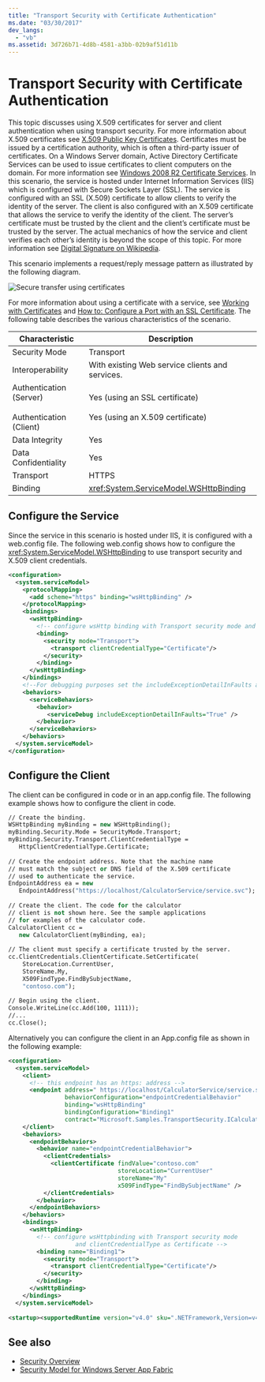 ```yaml
---
title: "Transport Security with Certificate Authentication"
ms.date: "03/30/2017"
dev_langs: 
  - "vb"
ms.assetid: 3d726b71-4d8b-4581-a3bb-02b9af51d11b
---
```

# Transport Security with Certificate Authentication
This topic discusses using X.509 certificates for server and client authentication when using transport security. For more information about X.509 certificates see [X.509 Public Key Certificates](/windows/desktop/SecCertEnroll/about-x-509-public-key-certificates). Certificates must be issued by a certification authority, which is often a third-party issuer of certificates. On a Windows Server domain, Active Directory Certificate Services can be used to issue certificates to client computers on the domain. For more information see [Windows 2008 R2 Certificate Services](https://go.microsoft.com/fwlink/?LinkID=209949&clcid=0x409). In this scenario, the service is hosted under Internet Information Services (IIS) which is configured with Secure Sockets Layer (SSL). The service is configured with an SSL (X.509) certificate to allow clients to verify the identity of the server. The client is also configured with an X.509 certificate that allows the service to verify the identity of the client. The server’s certificate must be trusted by the client and the client’s certificate must be trusted by the server. The actual mechanics of how the service and client verifies each other’s identity is beyond the scope of this topic. For more information see [Digital Signature on Wikipedia](https://go.microsoft.com/fwlink/?LinkId=253157).  
  
 This scenario implements a request/reply message pattern as illustrated by the following diagram.  
  
 ![Secure transfer using certificates](../../../../docs/framework/wcf/feature-details/media/8f7b8968-899f-4538-a9e8-0eaa872a291c.gif "8f7b8968-899f-4538-a9e8-0eaa872a291c")  
  
 For more information about using a certificate with a service, see [Working with Certificates](../../../../docs/framework/wcf/feature-details/working-with-certificates.md) and [How to: Configure a Port with an SSL Certificate](../../../../docs/framework/wcf/feature-details/how-to-configure-a-port-with-an-ssl-certificate.md). The following table describes the various characteristics of the scenario.  
  
|Characteristic|Description|  
|--------------------|-----------------|  
|Security Mode|Transport|  
|Interoperability|With existing Web service clients and services.|  
|Authentication (Server)<br /><br /> Authentication (Client)|Yes (using an SSL certificate)<br /><br /> Yes (using an X.509 certificate)|  
|Data Integrity|Yes|  
|Data Confidentiality|Yes|  
|Transport|HTTPS|  
|Binding|<xref:System.ServiceModel.WSHttpBinding>|  
  
## Configure the Service  
 Since the service in this scenario is hosted under IIS, it is configured with a web.config file. The following web.config shows how to configure the <xref:System.ServiceModel.WSHttpBinding> to use transport security and X.509 client credentials.  
  
```xml  
<configuration>  
  <system.serviceModel>  
    <protocolMapping>  
      <add scheme="https" binding="wsHttpBinding" />  
    </protocolMapping>  
    <bindings>  
      <wsHttpBinding>  
        <!-- configure wsHttp binding with Transport security mode and clientCredentialType as Certificate -->  
        <binding>  
          <security mode="Transport">  
            <transport clientCredentialType="Certificate"/>              
          </security>  
        </binding>  
      </wsHttpBinding>  
    </bindings>  
    <!--For debugging purposes set the includeExceptionDetailInFaults attribute to true-->  
    <behaviors>  
      <serviceBehaviors>  
        <behavior>            
           <serviceDebug includeExceptionDetailInFaults="True" />  
        </behavior>  
      </serviceBehaviors>  
    </behaviors>  
  </system.serviceModel>  
</configuration>  
```  
  
## Configure the Client  
 The client can be configured in code or in an app.config file. The following example shows how to configure the client in code.  
  
```vb  
// Create the binding.  
WSHttpBinding myBinding = new WSHttpBinding();  
myBinding.Security.Mode = SecurityMode.Transport;  
myBinding.Security.Transport.ClientCredentialType =  
   HttpClientCredentialType.Certificate;  
  
// Create the endpoint address. Note that the machine name   
// must match the subject or DNS field of the X.509 certificate  
// used to authenticate the service.   
EndpointAddress ea = new  
   EndpointAddress("https://localhost/CalculatorService/service.svc");  
  
// Create the client. The code for the calculator   
// client is not shown here. See the sample applications  
// for examples of the calculator code.  
CalculatorClient cc =  
   new CalculatorClient(myBinding, ea);  
  
// The client must specify a certificate trusted by the server.  
cc.ClientCredentials.ClientCertificate.SetCertificate(  
    StoreLocation.CurrentUser,  
    StoreName.My,  
    X509FindType.FindBySubjectName,  
    "contoso.com");  
  
// Begin using the client.  
Console.WriteLine(cc.Add(100, 1111));  
//...  
cc.Close();  
```  
  
 Alternatively you can configure the client in an App.config file as shown in the following example:  
  
```xml  
<configuration>  
  <system.serviceModel>  
    <client>  
      <!-- this endpoint has an https: address -->  
      <endpoint address=" https://localhost/CalculatorService/service.svc "   
                behaviorConfiguration="endpointCredentialBehavior"  
                binding="wsHttpBinding"   
                bindingConfiguration="Binding1"   
                contract="Microsoft.Samples.TransportSecurity.ICalculator"/>  
    </client>  
    <behaviors>  
      <endpointBehaviors>  
        <behavior name="endpointCredentialBehavior">  
          <clientCredentials>  
            <clientCertificate findValue="contoso.com"  
                               storeLocation="CurrentUser"  
                               storeName="My"  
                               x509FindType="FindBySubjectName" />  
          </clientCredentials>  
        </behavior>  
      </endpointBehaviors>  
    </behaviors>  
    <bindings>  
      <wsHttpBinding>  
        <!-- configure wsHttpbinding with Transport security mode  
                   and clientCredentialType as Certificate -->  
        <binding name="Binding1">  
          <security mode="Transport">  
            <transport clientCredentialType="Certificate"/>  
          </security>  
        </binding>  
      </wsHttpBinding>  
    </bindings>  
  </system.serviceModel>  
  
<startup><supportedRuntime version="v4.0" sku=".NETFramework,Version=v4.0"/></startup></configuration>  
```  
  
## See also
- [Security Overview](../../../../docs/framework/wcf/feature-details/security-overview.md)
- [Security Model for Windows Server App Fabric](https://go.microsoft.com/fwlink/?LinkID=201279&clcid=0x409)
